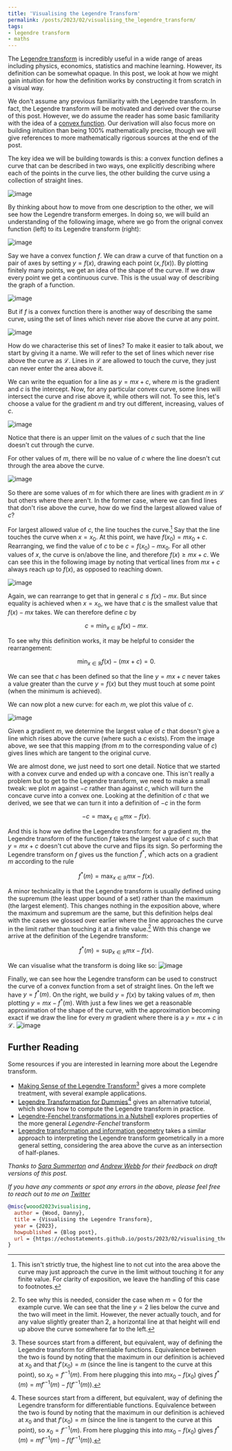 ```yaml
---
title: 'Visualising the Legendre Transform'
permalink: /posts/2023/02/visualising_the_legendre_transform/
tags:
- legendre transform
- maths
---
```


The [Legendre transform](https://en.wikipedia.org/wiki/Legendre_transformation) is incredibly useful in a wide range of areas including physics, economics, statistics and machine learning. However, its definition can be somewhat opaque. In this post, we look at how we might gain intuition for how the definition works by constructing it from scratch in a visual way.

We don't assume any previous familiarity with the Legendre transform. In fact, the Legendre transform will be motivated and derived over the course of this post. However, we do assume the reader has some basic familiarity with the idea of a [convex function](https://en.wikipedia.org/wiki/Convex_function). Our derivation will also focus more on building intuition than being 100% mathematically precise, though we will give references to more mathematically rigorous sources at the end of the post.

The key idea we will be building towards is this: a convex function defines a curve that can be described in two ways, one explicitly describing where each of the points in the curve lies, the other building the curve using a collection of straight lines.

![image](legendre_transform/output.gif)

By thinking about how to move from one description to the other, we will see how the Legendre transform emerges. In doing so, we will build an understanding of the following image, where we go from the orignal convex function (left) to its Legendre transform (right):

![image](legendre_transform/static_legendre.png)

Say we have a convex function $f$. We can draw a curve of that function on a pair of axes by setting $y=f(x)$, drawing each point $(x, f(x))$. By plotting finitely many points, we get an idea of the shape of the curve. If we draw every point we get a continuous curve. This is the usual way of describing the graph of a function.

![image](legendre_transform/points.gif)

But if $f$ is a convex function there is another way of describing the same curve, using the set of lines which never rise above the curve at any point.

![image](legendre_transform/good_lines.gif)

How do we characterise this set of lines? To make it easier to talk about, we start by giving it a name. We will refer to the set of lines which never rise above the curve as $\mathcal{L}$. Lines in $\mathcal{L}$ are allowed to touch the curve, they just can never enter the area above it. 

We can write the equation for a line as $y=mx+c$, where $m$ is the gradient and $c$ is the intercept. Now, for any particular convex curve, some lines will intersect the curve and rise above it, while others will not. To see this, let's choose a value for the gradient $m$ and try out different, increasing, values of $c$.

![image](legendre_transform/good_lines_bad_lines.gif)

Notice that there is an upper limit on the values of $c$ such that the line doesn't cut through the curve.

For other values of $m$, there will be no value of $c$ where the line doesn't cut through the area above the curve.

![image](legendre_transform/bad_lines.gif)

So there are some values of $m$ for which there are lines with gradient $m$ in $\mathcal{L}$ but others where there aren't. In the former case, where we can find lines that don't rise above the curve, how do we find the largest allowed value of $c$?

For largest allowed value of $c$, the line touches the curve.[^1] Say that the line touches the curve when $x=x_0$. At this point, we have $f(x_0)=mx_0 + c$. Rearranging, we find the value of $c$ to be $c = f(x_0) - mx_0$. For all other values of $x$, the curve is on/above the line, and therefore $f(x) \geq mx+c$. We can see this in the following image by noting that vertical lines from $mx +c$ always reach *up* to $f(x)$, as opposed to reaching down.

![image](legendre_transform/tangent.gif)

Again, we can rearrange to get that in general $c \leq f(x) - mx$. But since equality is achieved when $x=x_0$, we have that $c$ is the smallest value that $f(x) - mx$ takes. We can therefore define $c$ by

$$c = \min_{x \in \mathbb{R}} f(x) - mx. \nonumber$$

To see why this definition works, it may be helpful to consider the rearrangement:

$$\min_{x \in \mathbb{R}} f(x) - (mx + c) = 0. \nonumber$$

We can see that $c$ has been defined so that the line $y=mx + c$ never takes a value greater than the curve $y=f(x)$ but they must touch at some point (when the minimum is achieved).

We can now plot a new curve: for each $m$, we plot this value of $c$.

![image](legendre_transform/legendre_c.gif)


Given a gradient $m$, we determine the largest value of $c$ that doesn't give a line which rises above the curve (where such a $c$ exists). From the image above, we see that this mapping (from $m$ to the corresponding value of $c$) gives lines which are tangent to the original curve.

We are almost done, we just need to sort one detail. Notice that we started with a convex curve and ended up with a concave one. This isn't really a problem but to get to the Legendre transform, we need to make a small tweak: we plot $m$ against $-c$ rather than against $c$, which will turn the concave curve into a convex one. Looking at the definition of $c$ that we derived, we see that we can turn it into a definition of $-c$ in the form

$$-c = \max_{x \in \mathbb{R}} mx - f(x).\nonumber$$

And this is how we define the Legendre transform: for a gradient $m$, the Legendre transform of the function $f$ takes the largest value of $c$ such that $y=mx +c$ doesn't cut above the curve and flips its sign. So performing the Legendre transform on $f$ gives us the function $f^*$, which acts on a gradient $m$ according to the rule

$$f^\ast(m) = \max_{x \in \mathbb{R}} mx - f(x).\nonumber$$

A minor technicality is that the Legendre transform is usually defined using the supremum (the least upper bound of a set) rather than the maximum (the largest element). This changes nothing in the exposition above, where the maximum and supremum are the same, but this definition helps deal with the cases we glossed over earlier where the line approaches the curve in the limit rather than touching it at a finite value.[^2] With this change we arrive at the definition of the Legendre transform:

$$f^\ast(m) = \sup_{x \in \mathbb{R}} mx - f(x).\nonumber$$ 

We can visualise what the transform is doing like so:
![image](legendre_transform/legendre.gif)

Finally, we can see how the Legendre transform can be used to construct the curve of a convex function from a set of straight lines.
On the left we have $y = f^*(m)$. On the right, we build $y=f(x)$ by taking values of $m$, then plotting $y=mx - f^\ast(m)$. With just a few lines we get a reasonable approximation of the shape of the curve, with the approximation becoming exact if we draw the line for every $m$ gradient where there is a $y=mx+c$ in $\mathcal{L}$.
![image](legendre_transform/final.gif)

## Further Reading

Some resources if you are interested in learning more about the Legendre transform. 
- [Making Sense of the Legendre Transform](https://www2.ph.ed.ac.uk/~mevans/sp/LT070902.pdf)[^3] gives a more complete treatment, with several example applications.
- [Legendre Transformation for Dummies](https://profoundphysics.com/legendre-transformations-for-dummies-intuition-and-examples/)[^3] gives an alternative tutorial, which shows how to compute the Legendre transform in practice.
- [Legendre-Fenchel transformations in a Nutshell](https://www.ise.ncsu.edu/fuzzy-neural/wp-content/uploads/sites/9/2019/01/or706-LF-transform-1.pdf) explores properties of the more general _Legendre-Fenchel_ transform
- [Legendre transformation and information geometry](https://www.lix.polytechnique.fr/~nielsen/Note-LegendreTransformation.pdf) takes a similar approach to interpreting the Legendre transform geometrically in a more general setting, considering the area above the curve as an intersection of half-planes.

_Thanks to [Sara Summerton](https://sara-es.github.io/) and [Andrew Webb](https://twitter.com/AndrewM_Webb) for their feedback on draft versions of this post._

_If you have any comments or spot any errors in the above, please feel free to reach out to me on [Twitter](https://twitter.com/EchoStatements)_

```bibtex
@misc{woood2023visualising,
  author = {Wood, Danny},
  title = {Visualising the Legendre Transform},
  year = {2023},
  howpublished = {Blog post},
  url = {https://echostatements.github.io/posts/2023/02/visualising_the_legendre_transform/}
}
```


[^1]: This isn't strictly true, the highest line to not cut into the area above the curve may just approach the curve in the limit without touching it for any finite value. For clarity of exposition, we leave the handling of this case to footnotes.
[^2]: To see why this is needed, consider the case when $m=0$ for the example curve. We can see that the line $y=2$ lies below the curve and the two will meet in the limit. However, the never actually touch, and for any value slightly greater than 2, a horizontal line at that height will end up above the curve somewhere far to the left.
[^3]: These sources start from a different, but equivalent, way of defining the Legendre transform for differentiable functions. Equivalence between the two is found by noting that the maximum in our definition is achieved at $x_0$ and that $f'(x_0)=m$ (since the line is tangent to the curve at this point), so $x_0 = f'^{-1}(m)$. From here plugging this into $mx_0-f(x_0)$ gives  $f^*(m) = m f'^{-1}(m) - f(f'^{-1}(m))$.
